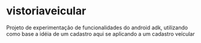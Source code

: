 vistoriaveicular
================

Projeto de experimentação de funcionalidades do android adk, utilizando como base a idéia de um cadastro aqui se aplicando a um cadastro veícular
